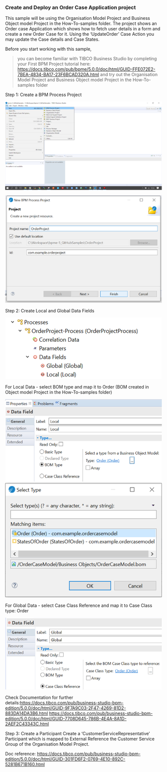 ### Create and Deploy an Order Case Application project

This sample will be using the Organisation Model Project and Business Object model Project in the How-To-samples folder. The project shows an Order case Application which shows how to fetch user details in a form and create a new Order Case for it. Using the ‘UpdateOrder’ Case Action you may update the Case details and Case States.

Before you start working with this sample, 
>you can become familiar with TIBCO Business Studio by completing your First BPM Project tutorial here: https://docs.tibco.com/pub/bpme/5.0.0/doc/html/GUID-FFE072E2-7BEA-4834-BA17-23F6BCAD320A.html
> and try out the Organisation Model Project and Business Object model Project in the How-To-samples folder
 

Step 1: Create a BPM Process Project

![ ](import-screenshots/1.png)

![ ](import-screenshots/2.png)

Step 2: Create Local and Global Data Fields

![ ](import-screenshots/3.png)

For Local Data - select BOM type and map it to Order (BOM created in Object model Project in the How-To-samples folder)

![ ](import-screenshots/4.png)     ![ ](import-screenshots/5.png)

For Global Data - select Case Class Reference and map it to Case Class type: Order

![ ](import-screenshots/6.png)

Check Documentation for further details:https://docs.tibco.com/pub/business-studio-bpm-edition/5.0.0/doc/html/GUID-9F7A9C03-2F47-4269-81D2-883DA14DA3B6.html
https://docs.tibco.com/pub/business-studio-bpm-edition/5.0.0/doc/html/GUID-7708D645-786B-4E4A-8A1D-2AEF2C43343C.html
 
Step 3: Create a Participant
Create a ‘CustomerServiceRepresentative’ Participant which is mapped to External Reference the Customer Service Group of the Organisation Model Project.

Doc reference: https://docs.tibco.com/pub/business-studio-bpm-edition/5.0.0/doc/html/GUID-301FD6F2-0769-4E10-892C-5281B671B160.html

